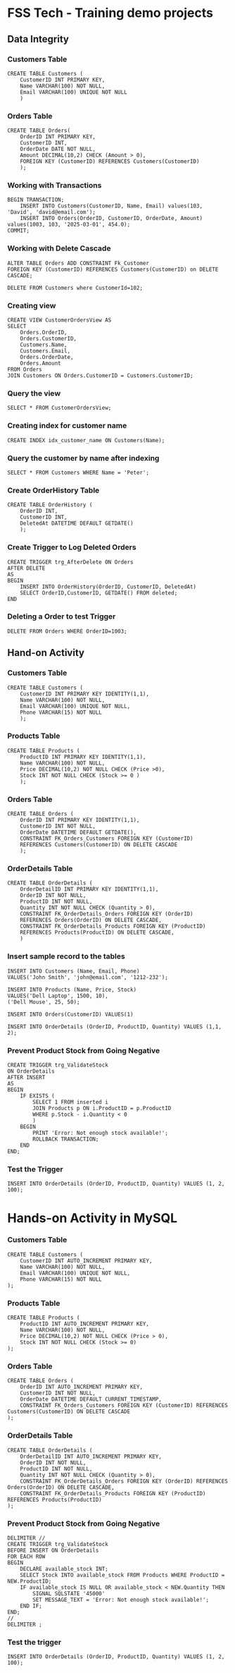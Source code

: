 # FSS Tech - Training demo projects

## Data Integrity
### Customers Table
```
CREATE TABLE Customers (
	CustomerID INT PRIMARY KEY,
	Name VARCHAR(100) NOT NULL,
	Email VARCHAR(100) UNIQUE NOT NULL
	)
```
### Orders Table
```
CREATE TABLE Orders(
	OrderID INT PRIMARY KEY,
	CustomerID INT,
	OrderDate DATE NOT NULL,
	Amount DECIMAL(10,2) CHECK (Amount > 0),
	FOREIGN KEY (CustomerID) REFERENCES Customers(CustomerID)
	);
```
### Working with Transactions
```
BEGIN TRANSACTION;
    INSERT INTO Customers(CustomerID, Name, Email) values(103, 'David', 'david@email.com');
    INSERT INTO Orders(OrderID, CustomerID, OrderDate, Amount) values(1003, 103, '2025-03-01', 454.0);
COMMIT;
```
### Working with Delete Cascade
```
ALTER TABLE Orders ADD CONSTRAINT Fk_Customer
FOREIGN KEY (CustomerID) REFERENCES Customers(CustomerID) on DELETE CASCADE;
```
```
DELETE FROM Customers where CustomerId=102;
```
### Creating view
```
CREATE VIEW CustomerOrdersView AS
SELECT 
	Orders.OrderID,
	Orders.CustomerID,
	Customers.Name,
	Customers.Email,
	Orders.OrderDate,
	Orders.Amount
FROM Orders 
JOIN Customers ON Orders.CustomerID = Customers.CustomerID;
```
### Query the view
```
SELECT * FROM CustomerOrdersView;

```
### Creating index for customer name
```
CREATE INDEX idx_customer_name ON Customers(Name);
```
### Query the customer by name after indexing
```
SELECT * FROM Customers WHERE Name = 'Peter';
```
### Create OrderHistory Table
```
CREATE TABLE OrderHistory (
	OrderID INT,
	CustomerID INT,
	DeletedAt DATETIME DEFAULT GETDATE()
	);
```
### Create Trigger to Log Deleted Orders
```
CREATE TRIGGER trg_AfterDelete ON Orders
AFTER DELETE
AS
BEGIN
	INSERT INTO OrderHistory(OrderID, CustomerID, DeletedAt)
	SELECT OrderID,CustomerID, GETDATE() FROM deleted;
END
```
### Deleting a Order to test Trigger
```
DELETE FROM Orders WHERE OrderID=1003;
```
## Hand-on Activity

### Customers Table
```
CREATE TABLE Customers (
	CustomerID INT PRIMARY KEY IDENTITY(1,1),
	Name VARCHAR(100) NOT NULL,
	Email VARCHAR(100) UNIQUE NOT NULL,
	Phone VARCHAR(15) NOT NULL
	);
```

### Products Table
```
CREATE TABLE Products (
	ProductID INT PRIMARY KEY IDENTITY(1,1),
	Name VARCHAR(100) NOT NULL,
	Price DECIMAL(10,2) NOT NULL CHECK (Price >0),
	Stock INT NOT NULL CHECK (Stock >= 0 )
	);
```
### Orders Table
```
CREATE TABLE Orders (
	OrderID INT PRIMARY KEY IDENTITY(1,1),
	CustomerID INT NOT NULL,
	OrderDate DATETIME DEFAULT GETDATE(),
	CONSTRAINT FK_Orders_Customers FOREIGN KEY (CustomerID) 
	REFERENCES Customers(CustomerID) ON DELETE CASCADE
	);
```
### OrderDetails Table
```
CREATE TABLE OrderDetails (
	OrderDetailID INT PRIMARY KEY IDENTITY(1,1),
	OrderID INT NOT NULL,
	ProductID INT NOT NULL,
	Quantity INT NOT NULL CHECK (Quantity > 0),
	CONSTRAINT FK_OrderDetails_Orders FOREIGN KEY (OrderID) 
	REFERENCES Orders(OrderID) ON DELETE CASCADE,
	CONSTRAINT FK_OrderDetails_Products FOREIGN KEY (ProductID) 
	REFERENCES Products(ProductID) ON DELETE CASCADE,
	)
```
### Insert sample record to the tables
```
INSERT INTO Customers (Name, Email, Phone) 
VALUES('John Smith', 'john@email.com', '1212-232');

INSERT INTO Products (Name, Price, Stock) 
VALUES('Dell Laptop', 1500, 10),
('Dell Mouse', 25, 50);

INSERT INTO Orders(CustomerID) VALUES(1)

INSERT INTO OrderDetails (OrderID, ProductID, Quantity) VALUES (1,1, 2);
```

### Prevent Product Stock from Going Negative
```
CREATE TRIGGER trg_ValidateStock
ON OrderDetails
AFTER INSERT
AS
BEGIN
	IF EXISTS (
		SELECT 1 FROM inserted i
		JOIN Products p ON i.ProductID = p.ProductID
		WHERE p.Stock - i.Quantity < 0
		)
	BEGIN
		PRINT 'Error: Not enough stock available!';
		ROLLBACK TRANSACTION;
	END
END;
```
### Test the Trigger

```
INSERT INTO OrderDetails (OrderID, ProductID, Quantity) VALUES (1, 2, 100);
```
# Hands-on Activity in MySQL

### Customers Table
```
CREATE TABLE Customers (
    CustomerID INT AUTO_INCREMENT PRIMARY KEY,
    Name VARCHAR(100) NOT NULL,
    Email VARCHAR(100) UNIQUE NOT NULL,
    Phone VARCHAR(15) NOT NULL
);
```
### Products Table
```
CREATE TABLE Products (
    ProductID INT AUTO_INCREMENT PRIMARY KEY,
    Name VARCHAR(100) NOT NULL,
    Price DECIMAL(10,2) NOT NULL CHECK (Price > 0),
    Stock INT NOT NULL CHECK (Stock >= 0)
);
```
### Orders Table
```
CREATE TABLE Orders (
    OrderID INT AUTO_INCREMENT PRIMARY KEY,
    CustomerID INT NOT NULL,
    OrderDate DATETIME DEFAULT CURRENT_TIMESTAMP,    
    CONSTRAINT FK_Orders_Customers FOREIGN KEY (CustomerID) REFERENCES Customers(CustomerID) ON DELETE CASCADE
);
```
### OrderDetails Table
```
CREATE TABLE OrderDetails (
    OrderDetailID INT AUTO_INCREMENT PRIMARY KEY,
    OrderID INT NOT NULL,
    ProductID INT NOT NULL,
    Quantity INT NOT NULL CHECK (Quantity > 0),
    CONSTRAINT FK_OrderDetails_Orders FOREIGN KEY (OrderID) REFERENCES Orders(OrderID) ON DELETE CASCADE,
    CONSTRAINT FK_OrderDetails_Products FOREIGN KEY (ProductID) REFERENCES Products(ProductID)
);
```
### Prevent Product Stock from Going Negative
```
DELIMITER //
CREATE TRIGGER trg_ValidateStock
BEFORE INSERT ON OrderDetails
FOR EACH ROW
BEGIN
	DECLARE available_stock INT;
    SELECT Stock INTO available_stock FROM Products WHERE ProductID = NEW.ProductID;
    IF available_stock IS NULL OR available_stock < NEW.Quantity THEN
		SIGNAL SQLSTATE '45000'
        SET MESSAGE_TEXT = 'Error: Not enough stock available!';
	END IF;
END;
//
DELIMITER ;
```
### Test the trigger

```
INSERT INTO OrderDetails (OrderID, ProductID, Quantity) VALUES (1, 2, 100);
```